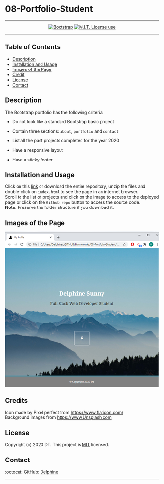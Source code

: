 # 08-Portfolio-Student
<span align="center">   

---

 <a href="https://img.shields.io/badge/Bootstrap-v4.5.3-orange?style=plastic"><img alt="Bootstrap" src="https://img.shields.io/badge/Bootstrap-v4.5.3-orange?style=plastic"/></a>
 <a href="https://img.shields.io/badge/License-MIT-brightgreen?style=plastic"><img alt="M.I.T. License use" src="https://img.shields.io/badge/License-MIT-brightgreen?style=plastic"/></a>  
 
 </span>  

---

## Table of Contents  
* [Description](#Description)  
* [Installation and Usage](#Installation-and-Usage)  
* [Images of the Page](#Images-of-the-Page)  
* [Credit](#Credit)  
* [License](#License)  
* [Contact](#Contact)  

## Description 

The Bootstrap portfolio has the following criteria:  

   * Do not look like a standard Bootstrap basic project  

   * Contain three sections: `about`, `portfolio` and `contact`  

   * List all the past projects completed for the year 2020  

   * Have a responsive layout  

   * Have a sticky footer  


## Installation and Usage  

Click on this [link] or download the entire repository, unzip the files and double-click on `index.html` to see the page in an internet browser.  
Scroll to the list of projects and click on the image to access to the deployed page or click on the `Github repo` button to access the source code.  
**Note:** Preserve the folder structure if you download it.  


## Images of the Page  

![Landing Page](./assets/images/snippet1.png)  


## Credits

Icon made by Pixel perfect from https://www.flaticon.com/  
Background images from https://www.Unsplash.com  


## License

Copyright (c) 2020 DT. This project is [MIT](https://choosealicense.com/licenses/mit) licensed.  

## Contact  

:octocat:  GitHub: [Delphine](https://github.com/Delph-Sunny)  

---
[link]: https://delph-sunny.github.io/08-Portfolio-Student/
